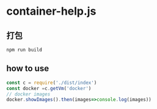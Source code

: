 # container-help.js
## 打包

```
npm run build
```

## how to use
```javascript
const c = require('./dist/index')
const docker =c.getVm('docker')
// docker images
docker.showImages().then(images=>console.log(images))

```

